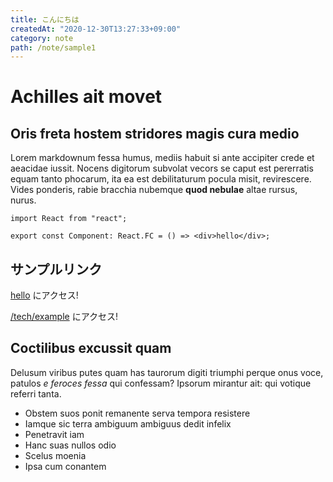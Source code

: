 ```yaml
---
title: こんにちは
createdAt: "2020-12-30T13:27:33+09:00"
category: note
path: /note/sample1
---
```


# Achilles ait movet

## Oris freta hostem stridores magis cura medio

Lorem markdownum fessa humus, mediis habuit si ante accipiter crede et aeacidae
iussit. Nocens digitorum subvolat vecors se caput est pererratis equam tanto
phocarum, ita ea est debilitaturum pocula misit, revirescere. Vides ponderis,
rabie bracchia nubemque **quod nebulae** altae rursus, nurus.

```tsx
import React from "react";

export const Component: React.FC = () => <div>hello</div>;
```

## サンプルリンク

[hello](https://example.com) にアクセス!

[/tech/example](/tech/example) にアクセス!

## Coctilibus excussit quam

Delusum viribus putes quam has taurorum digiti triumphi perque onus voce,
patulos _e feroces fessa_ qui confessam? Ipsorum mirantur ait: qui votique
referri tanta.

- Obstem suos ponit remanente serva tempora resistere
- Iamque sic terra ambiguum ambiguus dedit infelix
- Penetravit iam
- Hanc suas nullos odio
- Scelus moenia
- Ipsa cum conantem
